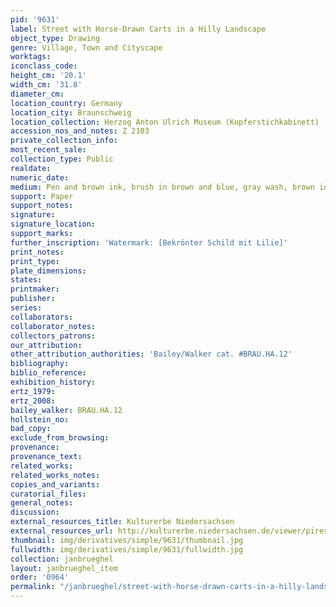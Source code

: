 ```yaml
---
pid: '9631'
label: Street with Horse-Drawn Carts in a Hilly Landscape
object_type: Drawing
genre: Village, Town and Cityscape
worktags:
iconclass_code:
height_cm: '20.1'
width_cm: '31.8'
diameter_cm:
location_country: Germany
location_city: Braunschweig
location_collection: Herzog Anton Ulrich Museum (Kupferstichkabinett)
accession_nos_and_notes: Z 2103
private_collection_info:
most_recent_sale:
collection_type: Public
realdate:
numeric_date:
medium: Pen and brown ink, brush in brown and blue, gray wash, brown ink edge
support: Paper
support_notes:
signature:
signature_location:
support_marks:
further_inscription: 'Watermark: [Bekrönter Schild mit Lilie]'
print_notes:
print_type:
plate_dimensions:
states:
printmaker:
publisher:
series:
collaborators:
collaborator_notes:
collectors_patrons:
our_attribution:
other_attribution_authorities: 'Bailey/Walker cat. #BRAU.HA.12'
bibliography:
biblio_reference:
exhibition_history:
ertz_1979:
ertz_2008:
bailey_walker: BRAU.HA.12
hollstein_no:
bad_copy:
exclude_from_browsing:
provenance:
provenance_text:
related_works:
related_works_notes:
copies_and_variants:
curatorial_files:
general_notes:
discussion:
external_resources_title: Kulturerbe Niedersachsen
external_resources_url: http://kulturerbe.niedersachsen.de/viewer/piresolver
thumbnail: img/derivatives/simple/9631/thumbnail.jpg
fullwidth: img/derivatives/simple/9631/fullwidth.jpg
collection: janbrueghel
layout: janbrueghel_item
order: '0964'
permalink: "/janbrueghel/street-with-horse-drawn-carts-in-a-hilly-landscape"
---
```

